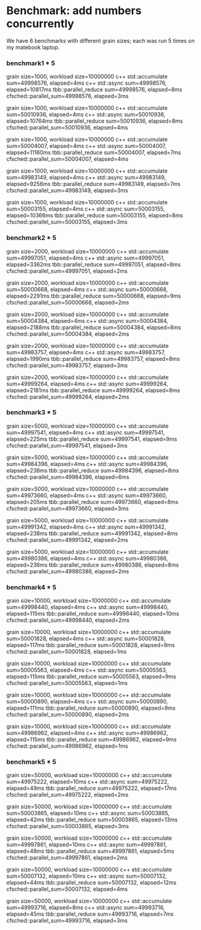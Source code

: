 # Benchmark: add numbers concurrently
We have 6 benchmarks with different grain sizes; each was run 5 times on my matebook laptop.

### benchmark1 * 5
grain size=1000, workload size=10000000
c++ std::accumulate sum=49998576, elapsed=4ms
c++ std::async sum=49998576, elapsed=10817ms
tbb::parallel_reduce sum=49998576, elapsed=8ms
cfsched::parallel_sum=49998576, elapsed=3ms

grain size=1000, workload size=10000000
c++ std::accumulate sum=50010936, elapsed=4ms
c++ std::async sum=50010936, elapsed=10764ms
tbb::parallel_reduce sum=50010936, elapsed=8ms
cfsched::parallel_sum=50010936, elapsed=4ms

grain size=1000, workload size=10000000
c++ std::accumulate sum=50004007, elapsed=4ms
c++ std::async sum=50004007, elapsed=11160ms
tbb::parallel_reduce sum=50004007, elapsed=7ms
cfsched::parallel_sum=50004007, elapsed=4ms

grain size=1000, workload size=10000000
c++ std::accumulate sum=49983149, elapsed=4ms
c++ std::async sum=49983149, elapsed=9256ms
tbb::parallel_reduce sum=49983149, elapsed=7ms
cfsched::parallel_sum=49983149, elapsed=3ms

grain size=1000, workload size=10000000
c++ std::accumulate sum=50003155, elapsed=4ms
c++ std::async sum=50003155, elapsed=10366ms
tbb::parallel_reduce sum=50003155, elapsed=8ms
cfsched::parallel_sum=50003155, elapsed=3ms

### benchmark2 * 5
grain size=2000, workload size=10000000
c++ std::accumulate sum=49997051, elapsed=4ms
c++ std::async sum=49997051, elapsed=3362ms
tbb::parallel_reduce sum=49997051, elapsed=8ms
cfsched::parallel_sum=49997051, elapsed=2ms

grain size=2000, workload size=10000000
c++ std::accumulate sum=50000668, elapsed=4ms
c++ std::async sum=50000668, elapsed=2291ms
tbb::parallel_reduce sum=50000668, elapsed=9ms
cfsched::parallel_sum=50000668, elapsed=2ms

grain size=2000, workload size=10000000
c++ std::accumulate sum=50004384, elapsed=4ms
c++ std::async sum=50004384, elapsed=2188ms
tbb::parallel_reduce sum=50004384, elapsed=8ms
cfsched::parallel_sum=50004384, elapsed=2ms

grain size=2000, workload size=10000000
c++ std::accumulate sum=49983757, elapsed=4ms
c++ std::async sum=49983757, elapsed=1990ms
tbb::parallel_reduce sum=49983757, elapsed=8ms
cfsched::parallel_sum=49983757, elapsed=3ms

grain size=2000, workload size=10000000
c++ std::accumulate sum=49999264, elapsed=4ms
c++ std::async sum=49999264, elapsed=2181ms
tbb::parallel_reduce sum=49999264, elapsed=8ms
cfsched::parallel_sum=49999264, elapsed=2ms

### benchmark3 * 5
grain size=5000, workload size=10000000
c++ std::accumulate sum=49997541, elapsed=4ms
c++ std::async sum=49997541, elapsed=225ms
tbb::parallel_reduce sum=49997541, elapsed=9ms
cfsched::parallel_sum=49997541, elapsed=3ms

grain size=5000, workload size=10000000
c++ std::accumulate sum=49984396, elapsed=4ms
c++ std::async sum=49984396, elapsed=238ms
tbb::parallel_reduce sum=49984396, elapsed=8ms
cfsched::parallel_sum=49984396, elapsed=6ms

grain size=5000, workload size=10000000
c++ std::accumulate sum=49973660, elapsed=4ms
c++ std::async sum=49973660, elapsed=205ms
tbb::parallel_reduce sum=49973660, elapsed=8ms
cfsched::parallel_sum=49973660, elapsed=3ms

grain size=5000, workload size=10000000
c++ std::accumulate sum=49991342, elapsed=4ms
c++ std::async sum=49991342, elapsed=238ms
tbb::parallel_reduce sum=49991342, elapsed=8ms
cfsched::parallel_sum=49991342, elapsed=2ms

grain size=5000, workload size=10000000
c++ std::accumulate sum=49980386, elapsed=4ms
c++ std::async sum=49980386, elapsed=236ms
tbb::parallel_reduce sum=49980386, elapsed=8ms
cfsched::parallel_sum=49980386, elapsed=2ms

### benchmark4 * 5
grain size=10000, workload size=10000000
c++ std::accumulate sum=49998440, elapsed=4ms
c++ std::async sum=49998440, elapsed=115ms
tbb::parallel_reduce sum=49998440, elapsed=10ms
cfsched::parallel_sum=49998440, elapsed=2ms

grain size=10000, workload size=10000000
c++ std::accumulate sum=50001828, elapsed=4ms
c++ std::async sum=50001828, elapsed=117ms
tbb::parallel_reduce sum=50001828, elapsed=9ms
cfsched::parallel_sum=50001828, elapsed=1ms

grain size=10000, workload size=10000000
c++ std::accumulate sum=50005563, elapsed=4ms
c++ std::async sum=50005563, elapsed=115ms
tbb::parallel_reduce sum=50005563, elapsed=9ms
cfsched::parallel_sum=50005563, elapsed=1ms

grain size=10000, workload size=10000000
c++ std::accumulate sum=50000890, elapsed=4ms
c++ std::async sum=50000890, elapsed=111ms
tbb::parallel_reduce sum=50000890, elapsed=9ms
cfsched::parallel_sum=50000890, elapsed=2ms

grain size=10000, workload size=10000000
c++ std::accumulate sum=49986962, elapsed=4ms
c++ std::async sum=49986962, elapsed=115ms
tbb::parallel_reduce sum=49986962, elapsed=9ms
cfsched::parallel_sum=49986962, elapsed=1ms

### benchmark5 * 5
grain size=50000, workload size=10000000
c++ std::accumulate sum=49975222, elapsed=10ms
c++ std::async sum=49975222, elapsed=49ms
tbb::parallel_reduce sum=49975222, elapsed=17ms
cfsched::parallel_sum=49975222, elapsed=2ms

grain size=50000, workload size=10000000
c++ std::accumulate sum=50003865, elapsed=10ms
c++ std::async sum=50003865, elapsed=42ms
tbb::parallel_reduce sum=50003865, elapsed=13ms
cfsched::parallel_sum=50003865, elapsed=3ms

grain size=50000, workload size=10000000
c++ std::accumulate sum=49997861, elapsed=10ms
c++ std::async sum=49997861, elapsed=48ms
tbb::parallel_reduce sum=49997861, elapsed=5ms
cfsched::parallel_sum=49997861, elapsed=2ms

grain size=50000, workload size=10000000
c++ std::accumulate sum=50007132, elapsed=10ms
c++ std::async sum=50007132, elapsed=44ms
tbb::parallel_reduce sum=50007132, elapsed=12ms
cfsched::parallel_sum=50007132, elapsed=4ms

grain size=50000, workload size=10000000
c++ std::accumulate sum=49993716, elapsed=8ms
c++ std::async sum=49993716, elapsed=45ms
tbb::parallel_reduce sum=49993716, elapsed=7ms
cfsched::parallel_sum=49993716, elapsed=3ms





